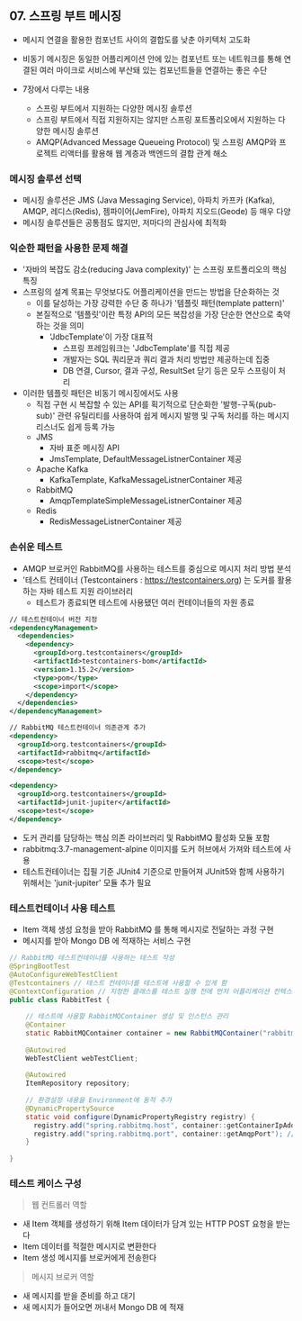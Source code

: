 ## 07. 스프링 부트 메시징

- 메시지 연결을 활용한 컴포넌트 사이의 결합도를 낮춘 아키텍처 고도화
- 비동기 메시징은 동일한 어플리케이션 안에 있는 컴포넌트 또는 네트워크를 통해 연결된 여러 마이크로 서비스에 부산돼 있는 컴포넌트들을 연결하는 좋은 수단

- 7장에서 다루는 내용
  - 스프링 부트에서 지원하는 다양한 메시징 솔루션
  - 스프링 부트에서 직접 지원하지는 않지만 스프링 포트폴리오에서 지원하는 다양한 메시징 솔루션
  - AMQP(Advanced Message Queueing Protocol) 및 스프링 AMQP와 프로젝트 리액터를 활용해 웹 계층과 백엔드의 결합 관계 해소
  
### 메시징 솔루션 선택

- 메시징 솔루션은 JMS (Java Messaging Service), 아파치 카프카 (Kafka), AMQP, 레디스(Redis), 젬파이어(JemFire), 아파치 지오드(Geode) 등 매우 다양
- 메시징 솔루션들은 공통점도 많지만, 저마다의 관심사에 최적화

### 익순한 패턴을 사용한 문제 해결
- '자바의 복잡도 감소(reducing Java complexity)' 는 스프링 포트폴리오의 핵심 특징
- 스프링의 설계 목표는 무엇보다도 어플리케이션을 만드는 방법을 단순화하는 것
  - 이를 달성하는 가장 강력한 수단 중 하나가 '템플릿 패턴(template pattern)'
  - 본질적으로 '템플릿'이란 특정 API의 모든 복잡성을 가장 단순한 연산으로 축약하는 것을 의미
    - 'JdbcTemplate'이 가장 대표적
      - 스프링 프레임워크는 'JdbcTemplate'를 직접 제공 
      - 개발자는 SQL 쿼리문과 쿼리 결과 처리 방법만 제공하는데 집중
      - DB 연결, Cursor, 결과 구성, ResultSet 닫기 등은 모두 스프링이 처리 
- 이러한 템플릿 패턴은 비동기 메시징에서도 사용 
  - 직접 구현 시 복잡할 수 있는 API를 획기적으로 단순화한 '발행-구독(pub-sub)' 관련 유틸리티를 사용하여 쉽게 메시지 발행 및 구독 처리를 하는 메시지 리스너도 쉽게 등록 가능
  - JMS
    - 자바 표준 메시징 API 
    - JmsTemplate, DefaultMessageListnerContainer 제공
  - Apache Kafka
    - KafkaTemplate, KafkaMessageListnerContainer 제공
  - RabbitMQ
    - AmqpTemplateSimpleMessageListnerContainer 제공
  - Redis
    - RedisMessageListnerContainer 제공

### 손쉬운 테스트 
- AMQP 브로커인 RabbitMQ를 사용하는 테스트를 중심으로 메시지 처리 방법 분석 
- '테스트 컨테이너 (Testcontainers : https://testcontainers.org) 는 도커를 활용하는 자바 테스트 지원 라이브러리
  - 테스트가 종료되면 테스트에 사용됐던 여러 컨테이너들의 자원 종료

````xml
// 테스트컨테이너 버전 지정
<dependencyManagement>
  <dependencies>
    <dependency>
      <groupId>org.testcontainers</groupId>
      <artifactId>testcontainers-bom</artifactId>
      <version>1.15.2</version>
      <type>pom</type>
      <scope>import</scope>
    </dependency>
  </dependencies>
</dependencyManagement>
````

````xml
// RabbitMQ 테스트컨테이너 의존관계 추가
<dependency>
  <groupId>org.testcontainers</groupId>
  <artifactId>rabbitmq</artifactId>
  <scope>test</scope>
</dependency>

<dependency>
  <groupId>org.testcontainers</groupId>
  <artifactId>junit-jupiter</artifactId>
  <scope>test</scope>
</dependency>
````
- 도커 관리를 담당하는 핵심 의존 라이브러리 및 RabbitMQ 활성화 모듈 포함 
- rabbitmq:3.7-management-alpine 이미지를 도커 허브에서 가져와 테스트에 사용
- 테스트컨테이너는 집필 기준 JUnit4 기준으로 만들어져 JUnit5와 함께 사용하기 위해서는 'junit-jupiter' 모듈 추가 필요 

### 테스트컨테이너 사용 테스트 

- Item 객체 생성 요청을 받아 RabbitMQ 를 통해 메시지로 전달하는 과정 구현
- 메시지를 받아 Mongo DB 에 적재하는 서비스 구현 

````java
// RabbitMQ 테스트컨테이너를 사용하는 테스트 작성
@SpringBootTest
@AutoConfigureWebTestClient
@Testcontainers // 테스트 컨테이너를 테스트에 사용할 수 있게 함
@ContextConfiguration // 지정한 클래스를 테스트 실행 전에 먼저 어플리케이션 컨텍스트에 로딩
public class RabbitTest {
  
    // 테스트에 사용할 RabbitMQContainer 생성 및 인스턴스 관리
    @Container
    static RabbitMQContainer container = new RabbitMQContainer("rabbitmq:3.7.25-management-alpine");
    
    @Autowired
    WebTestClient webTestClient;
    
    @Autowired
    ItemRepository repository;
    
    // 환경설정 내용을 Environment에 동적 추가
    @DynamicPropertySource
    static void configure(DynamicPropertyRegistry registry) {
      registry.add("spring.rabbitmq.host", container::getContainerIpAddress"); // 테스트 컨테이너에서 실행한 RabbitMQ 브로커의 호스트 이름 추출
      registry.add("spring.rabbitmq.port", container::getAmqpPort"); // 테스트 컨테이너에서 실행한 RabbitMQ 브로커의 포트 추출
    }
    
}
````

### 테스트 케이스 구성
> 웹 컨트롤러 역할

- 새 Item 객체를 생성하기 위해 Item 데이터가 담겨 있는 HTTP POST 요청을 받는다
- Item 데이터를 적절한 메시지로 변환한다
- Item 생성 메시지를 브로커에게 전송한다

> 메시지 브로커 역할

- 새 메시지를 받을 준비를 하고 대기
- 새 메시지가 들어오면 꺼내서 Mongo DB 에 적재 

